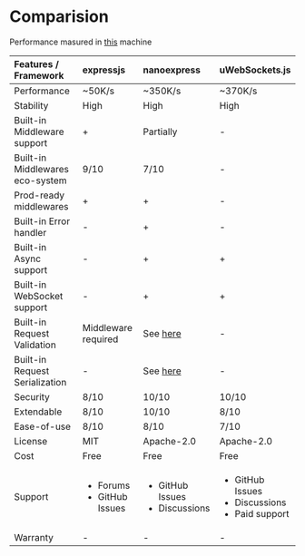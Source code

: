 # Comparision

Performance masured in [this](https://github.com/nanoexpress/nanoexpress-vps-bench#machine) machine

<table>
  <thead>
    <tr>
      <th style="text-align:left">Features / Framework</th>
      <th style="text-align:left">expressjs</th>
      <th style="text-align:left">nanoexpress</th>
      <th style="text-align:left">uWebSockets.js</th>
    </tr>
  </thead>
  <tbody>
    <tr>
      <td style="text-align:left">Performance</td>
      <td style="text-align:left">~50K/s</td>
      <td style="text-align:left">~350K/s</td>
      <td style="text-align:left">~370K/s</td>
    </tr>
    <tr>
      <td style="text-align:left">Stability</td>
      <td style="text-align:left">High</td>
      <td style="text-align:left">High</td>
      <td style="text-align:left">High</td>
    </tr>
    <tr>
      <td style="text-align:left">Built-in Middleware support</td>
      <td style="text-align:left">+</td>
      <td style="text-align:left">Partially</td>
      <td style="text-align:left">-</td>
    </tr>
    <tr>
      <td style="text-align:left">Built-in Middlewares eco-system</td>
      <td style="text-align:left">9/10</td>
      <td style="text-align:left">7/10</td>
      <td style="text-align:left">-</td>
    </tr>
    <tr>
      <td style="text-align:left">Prod-ready middlewares</td>
      <td style="text-align:left">+</td>
      <td style="text-align:left">+</td>
      <td style="text-align:left">-</td>
    </tr>
    <tr>
      <td style="text-align:left">Built-in Error handler</td>
      <td style="text-align:left">-</td>
      <td style="text-align:left">+</td>
      <td style="text-align:left">-</td>
    </tr>
    <tr>
      <td style="text-align:left">Built-in Async support</td>
      <td style="text-align:left">-</td>
      <td style="text-align:left">+</td>
      <td style="text-align:left">+</td>
    </tr>
    <tr>
      <td style="text-align:left">Built-in WebSocket support</td>
      <td style="text-align:left">-</td>
      <td style="text-align:left">+</td>
      <td style="text-align:left">+</td>
    </tr>
    <tr>
      <td style="text-align:left">Built-in Request Validation</td>
      <td style="text-align:left">Middleware required</td>
      <td style="text-align:left">See <a href="https://github.com/nanoexpress/middlewares">here</a>
      </td>
      <td style="text-align:left">-</td>
    </tr>
    <tr>
      <td style="text-align:left">Built-in Request Serialization</td>
      <td style="text-align:left">-</td>
      <td style="text-align:left">See <a href="https://github.com/nanoexpress/middlewares">here</a>
      </td>
      <td style="text-align:left">-</td>
    </tr>
    <tr>
      <td style="text-align:left">Security</td>
      <td style="text-align:left">8/10</td>
      <td style="text-align:left">10/10</td>
      <td style="text-align:left">10/10</td>
    </tr>
    <tr>
      <td style="text-align:left">Extendable</td>
      <td style="text-align:left">8/10</td>
      <td style="text-align:left">10/10</td>
      <td style="text-align:left">8/10</td>
    </tr>
    <tr>
      <td style="text-align:left">Ease-of-use</td>
      <td style="text-align:left">8/10</td>
      <td style="text-align:left">8/10</td>
      <td style="text-align:left">7/10</td>
    </tr>
    <tr>
      <td style="text-align:left">License</td>
      <td style="text-align:left">MIT</td>
      <td style="text-align:left">Apache-2.0</td>
      <td style="text-align:left">Apache-2.0</td>
    </tr>
    <tr>
      <td style="text-align:left">Cost</td>
      <td style="text-align:left">Free</td>
      <td style="text-align:left">Free</td>
      <td style="text-align:left">Free</td>
    </tr>
    <tr>
      <td style="text-align:left">Support</td>
      <td style="text-align:left">
        <ul>
          <li>Forums</li>
          <li>GitHub Issues</li>
        </ul>
      </td>
      <td style="text-align:left">
        <ul>
          <li>GitHub Issues</li>
          <li>Discussions</li>
        </ul>
      </td>
      <td style="text-align:left">
        <ul>
          <li>GitHub Issues</li>
          <li>Discussions</li>
          <li>Paid support</li>
        </ul>
      </td>
    </tr>
    <tr>
      <td style="text-align:left">Warranty</td>
      <td style="text-align:left">-</td>
      <td style="text-align:left">-</td>
      <td style="text-align:left">-</td>
    </tr>
  </tbody>
</table>

